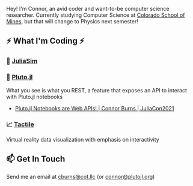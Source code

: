 Hey! I'm Connor, an avid coder and want-to-be computer science researcher. Currently studying Computer Science at [Colorado School of Mines](https://www.mines.edu/), but that will change to Physics next semester!

## ⚡ What I'm Coding ⚡
### 🧪 [JuliaSim](https://juliacomputing.com/products/juliasim/)
### 🎈 [Pluto.jl](https://github.com/fonsp/Pluto.jl)
What you see is what you REST, a feature that exposes an API to interact with Pluto.jl notebooks

- [Pluto.jl Notebooks are Web APIs! | Connor Burns | JuliaCon2021](https://youtu.be/cx_mjsmybA8)
### 📈 [Tactile](https://github.com/ctrekker/Tactile)
Virtual reality data visualization with emphasis on interactivity

## 📫 Get In Touch
Send me an email at [cburns@cot.llc](mailto:cburns@cot.llc) (or [connor@plutojl.org](mailto:connor@plutojl.org))
